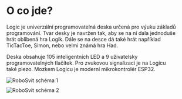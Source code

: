 
  <style>
    /* Base styles for light mode */
    .logic-modal {
      display: none; /* Hidden by default */
      position: fixed;
      z-index: 1;
      left: 0;
      top: 0;
      width: 100%;
      height: 100%;
      overflow: auto;
      background-color: rgba(0, 0, 0, 0.4);
    }
    .logic-modal-content {
      background-color: #ff6e42;
      margin: 15% auto;
      padding: 20px;
      border: 1px solid #888;
      width: 300px;
      text-align: center;
      border-radius: 8px;
    }
    button {
      margin: 10px;
      padding: 10px 20px;
      cursor: pointer;
      border: 1px solid #ccc;
    }
    .logic-content {
      max-width: 800px;
      margin: 20px auto;
      padding: 0 20px;
    }
    .logic-content img {
      max-width: 100%;
      height: auto;
      display: block;
      margin: 10px auto;
    }
    /* Dark mode styles */
  </style>

  <!-- Modal structure -->
  <div id="logicModal" class="logic-modal">
    <div class="logic-modal-content">
      <p>
        Dokumentace pro Logic byla spolu s uvedením nové verze desky přesunuta. Návody pro ostatní výrobky z tábora stále zůstávají zde. Chcete přejít na novou verzi?
		<a href="https://logic.robotikabrno.cz/cs/">logic.robotikabrno.cz</a>
      </p>
      <button id="logicNoBtn">Zůstat</button>
      <button id="logicYesBtn">Přejít</button>
    </div>
  </div>

  <!-- Main page content -->
  <div class="logic-content">
    <h1>O co jde?</h1>
    <p>
      Logic je univerzální programovatelná deska určená pro výuku základů programování.
      Tvar desky je navržen tak, aby se na ní dala jednoduše hrát oblíbená hra Logik.
      Dále se na desce dá také hrát například TicTacToe, Simon, nebo velmi známá hra Had.
    </p>
    <p>
      Deska obsahuje 105 inteligentních LED a 9 uživatelsky programovatelných tlačítek.
      Pro zvukovou signalizaci je na Logicu také piezo.
      Mozkem Logicu je moderní mikrokontrolér ESP32.
    </p>
    <img src="assets/fancy/Logic_fancy-1.png" alt="RoboSvit schéma 1">
    <img src="assets/fancy/Logic_fancy-2.png" alt="RoboSvit schéma 2">
  </div>

  <script>
    // Display the modal when the page loads
    window.onload = function() {
      var modal = document.getElementById("logicModal");
      modal.style.display = "block";
    };

    // "Ano" button: redirect the user to the Logik page
    document.getElementById("logicYesBtn").addEventListener("click", function() {
      window.location.href = "https://logic.robotikabrno.cz/cs/";
    });

    // "Ne" button: hide the modal so the user can continue reading
    document.getElementById("logicNoBtn").addEventListener("click", function() {
      var modal = document.getElementById("logicModal");
      modal.style.display = "none";
    });
  </script>
</body>
</html>

